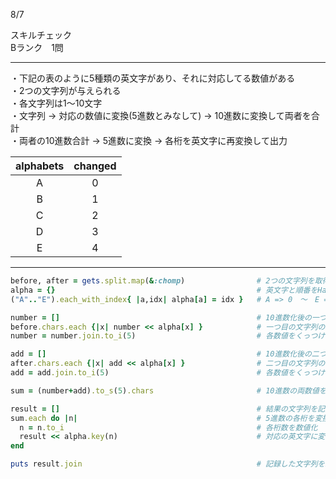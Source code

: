 8/7
  
スキルチェック  
Bランク　1問  
  
-------------------------------------------

・下記の表のように5種類の英文字があり、それに対応してる数値がある    
・2つの文字列が与えられる  
・各文字列は1〜10文字  
・文字列 → 対応の数値に変換(5進数とみなして) → 10進数に変換して両者を合計  
・両者の10進数合計 → 5進数に変換 → 各桁を英文字に再変換して出力  
  
| alphabets | changed |
|:-----------:|:------------:|
| A | 0 |
| B | 1 |
| C | 2 |
| D | 3 |
| E | 4 |

  
-------------------------------------------
  
```ruby
before, after = gets.split.map(&:chomp)                # 2つの文字列を取得
alpha = {}                                             # 英文字と順番をHash化用
("A".."E").each_with_index{ |a,idx| alpha[a] = idx }   # A => 0　〜　E => 4　をHash化

number = []                                            # 10進数化後の一つ目の数値を記録用
before.chars.each {|x| number << alpha[x] }            # 一つ目の文字列の各文字を対応の数値に変換
number = number.join.to_i(5)                           # 各数値をくっつけ、10進数に変換して記録

add = []                                               # 10進数化後の二つ目の数値を記録用
after.chars.each {|x| add << alpha[x] }                # 二つ目の文字列の各文字を対応の数値に変換
add = add.join.to_i(5)                                 # 各数値をくっつけ、10進数に変換して記録

sum = (number+add).to_s(5).chars                       # 10進数の両数値を合計して5進数に戻し、1桁ずつ分割

result = []                                            # 結果の文字列を記録用
sum.each do |n|                                        # 5進数の各桁を変換していく
  n = n.to_i                                           # 各桁数を数値化
  result << alpha.key(n)                               # 対応の英文字に変換して記録
end

puts result.join                                       # 記録した文字列を結合させて出力
```
